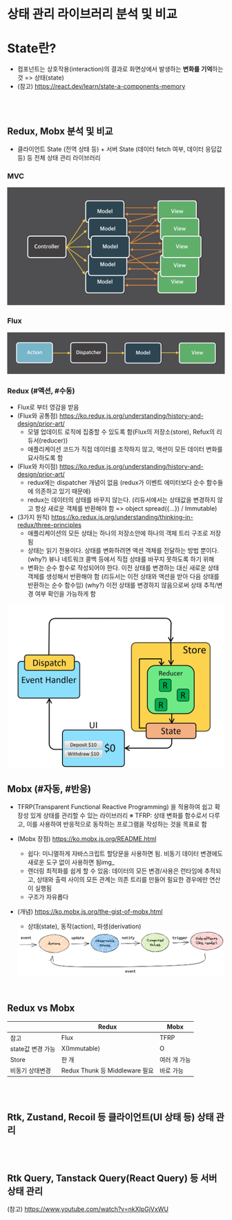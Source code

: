 # 상태 관리 라이브러리 분석 및 비교
# State란?
- 컴포넌트는 상호작용(interaction)의 결과로 화면상에서 발생하는 <b>변화를 기억</b>하는 것 => 상태(state) 
- (참고) https://react.dev/learn/state-a-components-memory

<br/>
<br/>

## Redux, Mobx 분석 및 비교
- 클라이언트 State (전역 상태 등) + 서버 State (데이터 fetch 여부, 데이터 응답값 등) 등 전체 상태 관리 라이브러리

### MVC
<img src="./public/img/img_mvc.png" alt="" />

<br/>

### Flux
<img src="./public/img/img_flux.png" alt="" />

<br/>

### Redux (#액션, #수동)
- Flux로 부터 영감을 받음
- (Flux와 공통점) https://ko.redux.js.org/understanding/history-and-design/prior-art/
  - 모델 업데이트 로직에 집중할 수 있도록 함(Flux의 저장소(store), Refux의 리듀서(reducer)) 
  - 애플리케이션 코드가 직접 데이터를 조작하지 않고, 액션이 모든 데이터 변화를 묘사하도록 함
- (Flux와 차이점) https://ko.redux.js.org/understanding/history-and-design/prior-art/
  - redux에는 dispatcher 개념이 없음 (redux가 이벤트 에미터보다 순수 함수들에 의존하고 있기 때문에)
  - redux는 데이터의 상태를 바꾸지 않는다. (리듀서에서는 상태값을 변경하지 않고 항상 새로운 객체를 반환해야 함  => object spread({...}) / Immutable)
- (3가지 원칙) https://ko.redux.js.org/understanding/thinking-in-redux/three-principles
  - 애플리케이션의 모든 상태는 하나의 저장소안에 하나의 객체 트리 구조로 저장됨
  - 상태는 읽기 전용이다. 상태를 변화하려면 액션 객체를 전달하는 방법 뿐이다. 
    (why?) 뷰나 네트워크 콜백 등에서 직접 상태를 바꾸지 못하도록 하기 위해
  - 변화는 순수 함수로 작성되어야 한다. 이전 상태를 변경하는 대신 새로운 상태 객체를 생성해서 반환해야 함
    (리듀서는 이전 상태와 액션을 받아 다음 상태를 반환하는 순수 함수임)
    (why?) 이전 상태를 변경하지 않음으로써 상태 추적/변경 여부 확인을 가능하게 함

<img src="./public/img/img_redux.gif" alt="" />

<br/>

## Mobx (#자동, #반응)
- TFRP(Transparent Functional Reactive Programming) 을 적용하여 쉽고 확장성 있게 상태를 관리할 수 있는 라이브러리
  ※ TFRP: 상태 변화를 함수로서 다루고, 이를 사용하여 반응적으로 동작하는 프로그램을 작성하는 것을 목표로 함
- (Mobx 장점) https://ko.mobx.js.org/README.html
  - 쉽다: 미니멀하게 자바스크립트 할당문을 사용하면 됨. 비동기 데이터 변경에도 새로운 도구 없이 사용하면 됨img_
  - 렌더링 최적화를 쉽게 할 수 있음: 데이터의 모든 변경/사용은 런타임에 추적되고, 상태와 출력 사이의 모든 관계는 의존 트리를 만들어 필요한 경우에만 연산이 실행됨
  - 구조가 자유롭다
- (개념) https://ko.mobx.js.org/the-gist-of-mobx.html
  - 상태(state), 동작(action), 파생(derivation)

  <img src="./public/img/img_mobx.png" alt="" />

<br/>

## Redux vs Mobx
| | Redux | Mobx |
|-----|-----|------|
|참고|Flux|TFRP|
|state값 변경 가능|X(Immutable)|O|
|Store|한 개|여러 개 가능|
|비동기 상태변경|Redux Thunk 등 Middleware 필요|바로 가능|


<br/>
<br/>

## Rtk, Zustand, Recoil 등 클라이언트(UI 상태 등) 상태 관리


<br/>
<br/>

## Rtk Query, Tanstack Query(React Query) 등 서버 상태 관리

(참고) https://www.youtube.com/watch?v=nkXIpGjVxWU